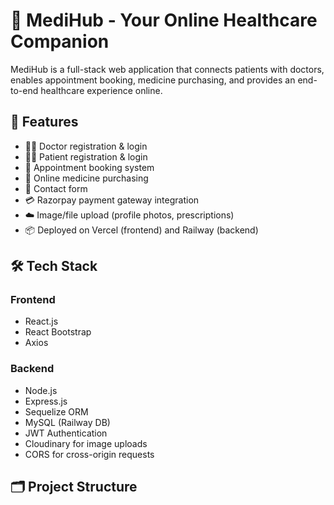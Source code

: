 # 🏥 MediHub - Your Online Healthcare Companion

MediHub is a full-stack web application that connects patients with doctors, enables appointment booking, medicine purchasing, and provides an end-to-end healthcare experience online.

## 🚀 Features

- 👨‍⚕️ Doctor registration & login
- 🧑‍💼 Patient registration & login
- 📅 Appointment booking system
- 💊 Online medicine purchasing
- 📧 Contact form
- 💳 Razorpay payment gateway integration
- ☁️ Image/file upload (profile photos, prescriptions)
- 📦 Deployed on Vercel (frontend) and Railway (backend)

## 🛠️ Tech Stack

### Frontend
- React.js
- React Bootstrap
- Axios

### Backend
- Node.js
- Express.js
- Sequelize ORM
- MySQL (Railway DB)
- JWT Authentication
- Cloudinary for image uploads
- CORS for cross-origin requests

## 🗂️ Project Structure

